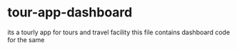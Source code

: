 # tour-app-dashboard
its a tourly app for tours and travel facility this file contains dashboard code for the same

